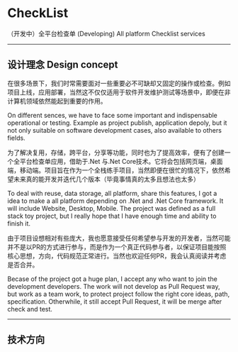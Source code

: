 # CheckList
（开发中）全平台检查单 (Developing) All platform Checklist services

---

## 设计理念 Design concept

在很多场景下，我们时常需要面对一些重要必不可缺却又固定的操作或检查。例如项目上线，应用部署，当然这不仅仅适用于软件开发维护测试等场景中，即便在非计算机领域依然能起到重要的作用。


On different sences, we have to face some important and indispensable operational or testing. Example as project publish, application depoly, but it not only suitable on software development cases, also available to others fields.

为了解决复用，存储，跨平台，分享等功能，同时也为了提高效率，便有了创建一个全平台检查单应用，借助于.Net 与.Net Core技术。它将会包括网页端，桌面端，移动端。项目旨在作为一个全栈练手项目，当然即便在很忙的情况下，依然希望未来真的能开发并迭代几个版本（毕竟事情真的太多且想法也太多）

To deal with reuse, data storage, all platform, share this features, I got a idea to make a all platform depending on .Net and .Net Core framework. It will include Website, Desktop, Mobile. The project was defined as a full stack toy project, but I really hope that I have enough time and ability to finish it.

由于项目设想相对有些庞大，我也愿意接受任何希望参与开发的开发者，当然可能并不是以PR的方式进行参与，而是作为一个真正代码参与者，以保证项目能按照核心思想，方向，代码规范正常进行。当然也欢迎任何PR，我会认真阅读并考虑是否合并。

Becase of the project got a huge plan, I accept any who want to join the development developers. The work will not develop as Pull Request way, but work as a team work, to protect project follow the right core ideas, path, specification. Otherwhile, it still accept Pull Request, it will be merge after check and test.

---

## 技术方向




